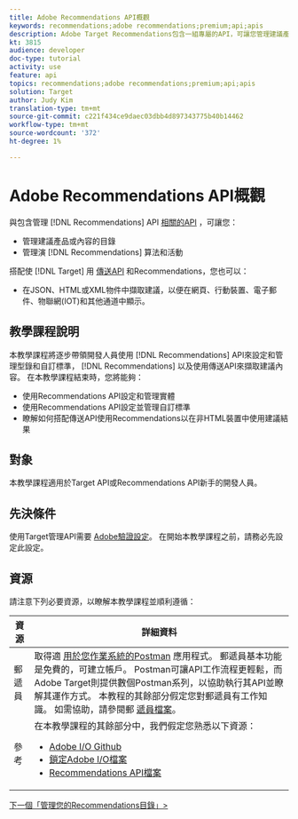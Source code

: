 ```yaml
---
title: Adobe Recommendations API概觀
keywords: recommendations;adobe recommendations;premium;api;apis
description: Adobe Target Recommendations包含一組專屬的API，可讓您管理建議產品和／或內容的目錄；管理您的建議演算法和宣傳活動；並以JSON、HTML或XML物件提供建議，以便顯示在網頁、行動裝置、電子郵件、IOT和其他通道中。
kt: 3815
audience: developer
doc-type: tutorial
activity: use
feature: api
topics: recommendations;adobe recommendations;premium;api;apis
solution: Target
author: Judy Kim
translation-type: tm+mt
source-git-commit: c221f434ce9daec03dbb4d897343775b40b14462
workflow-type: tm+mt
source-wordcount: '372'
ht-degree: 1%

---
```



# Adobe Recommendations API概觀

與包含管理 [!DNL Recommendations] API [相關的API](https://docs.adobe.com/content/help/en/target/using/apis/api-overview.html) ，可讓您：

* 管理建議產品或內容的目錄
* 管理演 [!DNL Recommendations] 算法和活動

搭配使 [!DNL Target] 用 [傳送API](https://docs.adobe.com/content/help/en/target/using/apis/api-overview.html) 和Recommendations，您也可以：

* 在JSON、HTML或XML物件中擷取建議，以便在網頁、行動裝置、電子郵件、物聯網(IOT)和其他通道中顯示。

## 教學課程說明

本教學課程將逐步帶領開發人員使用 [!DNL Recommendations] API來設定和管理型錄和自訂標準， [!DNL Recommendations] 以及使用傳送API來擷取建議內容。 在本教學課程結束時，您將能夠：

* 使用Recommendations API設定和管理實體
* 使用Recommendations API設定並管理自訂標準
* 瞭解如何搭配傳送API使用Recommendations以在非HTML裝置中使用建議結果

## 對象

本教學課程適用於Target API或Recommendations API新手的開發人員。

## 先決條件

使用Target管理API需要 [Adobe驗證設定](../apis/configure-io-target-integration.md)。 在開始本教學課程之前，請務必先設定此設定。

## 資源

請注意下列必要資源，以瞭解本教學課程並順利遵循：

| 資源 | 詳細資料 |
| --- | --- |
| 郵遞員 | 取得適 [用於您作業系統的Postman](https://www.postman.com/downloads/) 應用程式。 郵遞員基本功能是免費的，可建立帳戶。 Postman可讓API工作流程更輕鬆，而Adobe Target則提供數個Postman系列，以協助執行其API並瞭解其運作方式。 本教程的其餘部分假定您對郵遞員有工作知識。 如需協助，請參閱郵 [遞員檔案](https://learning.getpostman.com/)。 |
| 參考 | 在本教學課程的其餘部分中，我們假定您熟悉以下資源：<UL><li>[Adobe I/O Github](https://github.com/adobeio)</li><li>[鎖定Adobe I/O檔案](https://developers.adobetarget.com/api/#introduction)</li><li>[Recommendations API檔案](https://developers.adobetarget.com/api/recommendations/)</li></ul> |

[下一個「管理您的Recommendations目錄」>](manage-catalog.md)
